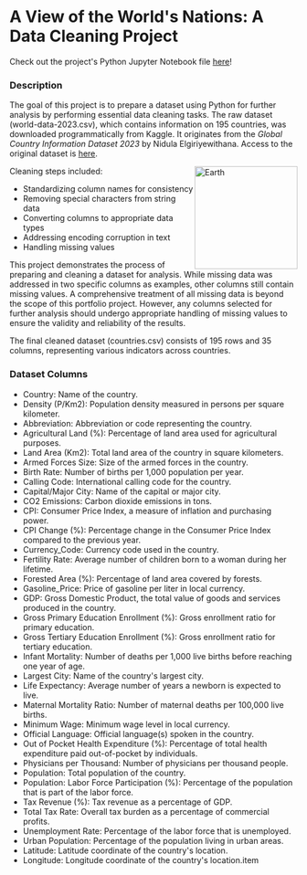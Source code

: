 # A View of the World's Nations: A Data Cleaning Project

Check out the project's Python Jupyter Notebook file [here](https://github.com/Mcfeenix/Data-Cleaning-with-Python/blob/main/global_country_information.ipynb)!
### Description
The goal of this project is to prepare a dataset using Python for further analysis by performing essential data cleaning tasks. The raw dataset (world-data-2023.csv), which contains information on 195 countries, was downloaded programmatically from Kaggle. It originates from the *Global Country Information Dataset 2023* by Nidula Elgiriyewithana. Access to the original dataset is [here](https://www.kaggle.com/datasets/nelgiriyewithana/countries-of-the-world-2023/data).

Cleaning steps included:
<img alt="Earth" src="https://github.com/user-attachments/assets/b12ced17-b355-401b-8031-b0c009f038fd" width="180" align="right">
- Standardizing column names for consistency
- Removing special characters from string data
- Converting columns to appropriate data types
- Addressing encoding corruption in text
- Handling missing values

This project demonstrates the process of preparing and cleaning a dataset for analysis. While missing data was addressed in two specific columns as examples, other columns still contain missing values. A comprehensive treatment of all missing data is beyond the scope of this portfolio project. However, any columns selected for further analysis should undergo appropriate handling of missing values to ensure the validity and reliability of the results.

The final cleaned dataset (countries.csv) consists of 195 rows and 35 columns, representing various indicators across countries.

### Dataset Columns
- Country: Name of the country.
- Density (P/Km2): Population density measured in persons per square kilometer.
- Abbreviation: Abbreviation or code representing the country.
- Agricultural Land (%): Percentage of land area used for agricultural purposes.
- Land Area (Km2): Total land area of the country in square kilometers.
- Armed Forces Size: Size of the armed forces in the country.
- Birth Rate: Number of births per 1,000 population per year.
- Calling Code: International calling code for the country.
- Capital/Major City: Name of the capital or major city.
- CO2 Emissions: Carbon dioxide emissions in tons.
- CPI: Consumer Price Index, a measure of inflation and purchasing power.
- CPI Change (%): Percentage change in the Consumer Price Index compared to the previous year.
- Currency_Code: Currency code used in the country.
- Fertility Rate: Average number of children born to a woman during her lifetime.
- Forested Area (%): Percentage of land area covered by forests.
- Gasoline_Price: Price of gasoline per liter in local currency.
- GDP: Gross Domestic Product, the total value of goods and services produced in the country.
- Gross Primary Education Enrollment (%): Gross enrollment ratio for primary education.
- Gross Tertiary Education Enrollment (%): Gross enrollment ratio for tertiary education.
- Infant Mortality: Number of deaths per 1,000 live births before reaching one year of age.
- Largest City: Name of the country's largest city.
- Life Expectancy: Average number of years a newborn is expected to live.
- Maternal Mortality Ratio: Number of maternal deaths per 100,000 live births.
- Minimum Wage: Minimum wage level in local currency.
- Official Language: Official language(s) spoken in the country.
- Out of Pocket Health Expenditure (%): Percentage of total health expenditure paid out-of-pocket by individuals.
- Physicians per Thousand: Number of physicians per thousand people.
- Population: Total population of the country.
- Population: Labor Force Participation (%): Percentage of the population that is part of the labor force.
- Tax Revenue (%): Tax revenue as a percentage of GDP.
- Total Tax Rate: Overall tax burden as a percentage of commercial profits.
- Unemployment Rate: Percentage of the labor force that is unemployed.
- Urban Population: Percentage of the population living in urban areas.
- Latitude: Latitude coordinate of the country's location.
- Longitude: Longitude coordinate of the country's location.item
